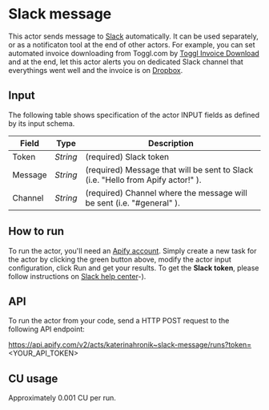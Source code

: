 # Slack message

This actor sends message to [Slack](https://slack.com/intl/en-cz/) automatically. It can be used separately, or as a notificaton tool at the end of other actors. For example, you can set automated invoice downloading from Toggl.com by [Toggl Invoice Download](https://apify.com/katerinahronik/toggl-invoice-download) and at the end, let this actor alerts you on dedicated Slack channel that everythings went well and the invoice is on [Dropbox](https://www.dropbox.com/).

## Input 

The following table shows specification of the actor INPUT fields as defined by its input schema. 

Field |	Type	| Description
---| ---| ---|
Token|	*String*|	(required) Slack token
Message|	*String*|	(required) Message that will be sent to Slack (i.e.  "Hello from Apify actor!" ).
Channel|	*String*|	(required) Channel where the message will be sent (i.e. "#general" ).

## How to run

To run the actor, you'll need an [Apify account](https://my.apify.com/). Simply create a new task for the actor by clicking the green button above, modify the actor input configuration, click Run and get your results. 
To get the **Slack token**, please follow instructions on [Slack help center](https://slack.com/intl/en-cz/help/articles/215770388-Create-and-regenerate-API-tokens)-).

## API

To run the actor from your code, send a HTTP POST request to the following API endpoint: 

https://api.apify.com/v2/acts/katerinahronik~slack-message/runs?token=<YOUR_API_TOKEN>

## CU usage 

Approximately 0.001 CU per run.



